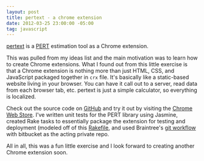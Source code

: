 ```yaml
---
layout: post
title: pertext - a chrome extension
date: 2012-03-25 23:00:00 -05:00
tag: javascript
---
```


[pertext](https://github.com/sl4m/pertext) is a [PERT](http://en.wikipedia.org/wiki/Program_Evaluation_and_Review_Technique) estimation tool as a Chrome extension.

This was pulled from my ideas list and the main motivation was to learn how to create Chrome extensions.  What I found out from this
little exercise is that a Chrome extension is nothing more than just HTML, CSS, and JavaScript packaged together in `crx` file.
It's basically like a static-based website living in your browser.  You can have it call out to a server, read data from each
browser tab, etc.  pertext is just a simple calculator, so everything is localized.

Check out the source code on [GitHub](https://github.com/pertext) and try it out by visiting the
[Chrome Web Store](https://chrome.google.com/webstore/detail/jbbmfopbiibcgfedhckafpgbpmagljjh).  I've written unit
tests for the PERT library using Jasmine, created Rake tasks to essentially package the extension for testing and deployment
(modeled off of this [Rakefile](https://github.com/braintree/braintree_client_side_encryption/blob/master/Rakefile), and used
Braintree's [git workflow](http://www.braintreepayments.com/devblog/our-git-workflow) with bitbucket as the acting private repo.

All in all, this was a fun little exercise and I look forward to creating another Chrome extension soon.
